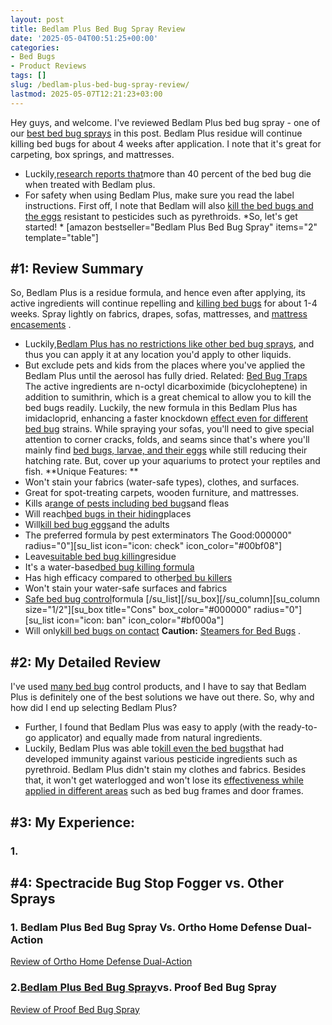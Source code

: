 ```yaml
---
layout: post
title: Bedlam Plus Bed Bug Spray Review
date: '2025-05-04T00:51:25+00:00'
categories:
- Bed Bugs
- Product Reviews
tags: []
slug: /bedlam-plus-bed-bug-spray-review/
lastmod: 2025-05-07T12:21:23+03:00
---
```


Hey guys, and welcome. I've reviewed Bedlam Plus bed bug spray - one of our
[best bed bug sprays](https://pestpolicy.com/best-bed-bug-spray/)
in this post.
Bedlam Plus residue will continue killing bed bugs for about 4 weeks after application. I note that it's great for carpeting, box springs, and mattresses.
- Luckily,[research reports that](https://www.ncbi.nlm.nih.gov/pmc/articles/PMC4808785/)more than 40 percent of the bed bug die when treated with Bedlam plus.
- For safety when using Bedlam Plus, make sure you read the label instructions.
First off, I note that Bedlam will also
[kill the bed bugs and the eggs](https://pestpolicy.com/how-to-kill-bed-bug-eggs/)
resistant to pesticides such as pyrethroids.
*So, let's get started! *
[amazon bestseller="Bedlam Plus Bed Bug Spray" items="2" template="table"]
## #1: Review Summary
So, Bedlam Plus is a residue formula, and hence even after applying, its active ingredients will continue repelling and
[killing bed bugs](https://pestpolicy.com/does-lysol-kill-bed-bugs/)
for about 1-4 weeks. Spray lightly on fabrics, drapes, sofas, mattresses, and
[mattress encasements](https://pestpolicy.com/best-bed-bug-mattress-encasements/)
.
- Luckily,[Bedlam Plus has no restrictions like other bed bug sprays](https://pestpolicy.com/best-bed-bug-spray/), and thus you can apply it at any location you'd apply to other liquids.
- But exclude pets and kids from the places where you've applied the Bedlam Plus until the aerosol has fully dried.
Related:
[Bed Bug Traps](https://pestpolicy.com/best-bed-bug-traps/)
The active ingredients are n-octyl dicarboximide (bicycloheptene) in addition to sumithrin, which is a great chemical to allow you to kill the bed bugs readily.
Luckily, the new formula in this Bedlam Plus has imidacloprid, enhancing a faster knockdown
[effect even for different bed bug](https://pestpolicy.com/does-bleach-kill-bed-bugs/)
strains.
While spraying your sofas, you'll need to give special attention to corner cracks, folds, and seams since that's where you'll mainly find
[bed bugs, larvae, and their eggs](https://pestpolicy.com/what-does-bed-bug-poop-look-like/)
while still reducing their hatching rate. But, cover up your aquariums to protect your reptiles and fish.
**Unique Features: **
- Won't stain your fabrics (water-safe types), clothes, and surfaces.
- Great for spot-treating carpets, wooden furniture, and mattresses.
- Kills a[range of pests including bed bugs](https://pestpolicy.com/does-vinegar-kill-bed-bugs/)and fleas
- Will reach[bed bugs in their hiding](https://pestpolicy.com/where-do-bed-bugs-hide/)places
- Will[kill bed bug eggs](https://pestpolicy.com/bed-bug-eggs/)and the adults
- The preferred formula by pest exterminators
The Good:000000" radius="0"][su_list icon="icon: check" icon_color="#00bf08"]
- Leave[suitable bed bug killing](https://pestpolicy.com/does-dryer-kill-bed-bugs/)residue
- It's a water-based[bed bug killing formula](https://pestpolicy.com/does-lysol-kill-bed-bugs/)
- Has high efficacy compared to other[bed bu killers](https://pestpolicy.com/bed-bug-bully-review/)
- Won't stain your water-safe surfaces and fabrics
- [Safe bed bug control](https://pestpolicy.com/can-bed-bugs-live-in-carpet/)formula
[/su_list][/su_box][/su_column][su_column size="1/2"][su_box title="Cons" box_color="#000000" radius="0"][su_list icon="icon: ban" icon_color="#bf000a"]
- Will only[kill bed bugs on contact](https://pestpolicy.com/does-ammonia-kill-bed-bugs/)
**Caution:**
[Steamers for Bed Bugs](https://pestpolicy.com/best-bed-bug-steamer/)
.
## #2: My Detailed Review
I've used
[many bed bug](https://pestpolicy.com/are-bed-bug-eggs-hard-or-soft/)
control products, and I have to say that Bedlam Plus is definitely one of the best solutions we have out there. So, why and how did I end up selecting Bedlam Plus?
- Further, I found that Bedlam Plus was easy to apply (with the ready-to-go applicator) and equally made from natural ingredients.
- Luckily, Bedlam Plus was able to[kill even the bed bugs](https://pestpolicy.com/does-salt-kill-bed-bugs/)that had developed immunity against various pesticide ingredients such as pyrethroid.
Bedlam Plus didn't stain my clothes and fabrics. Besides that, it won't get waterlogged and won't lose its
[effectiveness while applied in different areas](https://pestpolicy.com/tea-tree-oil-for-bed-bugs/)
such as bed bug frames and door frames.
## #3: My Experience:
### 1.
## #4: Spectracide Bug Stop Fogger vs. Other Sprays
### 1. Bedlam Plus Bed Bug Spray Vs. Ortho Home Defense Dual-Action
[Review of Ortho Home Defense Dual-Action](https://pestpolicy.com/ortho-home-defense-dual-action-bed-bug-killer-review/)
### 2.[Bedlam Plus Bed Bug Spray](https://pestpolicy.com/how-to-get-rid-of-bed-bugs-fast/)vs. Proof Bed Bug Spray
[Review of Proof Bed Bug Spray](https://pestpolicy.com/proof-bed-bug-spray-review/)
